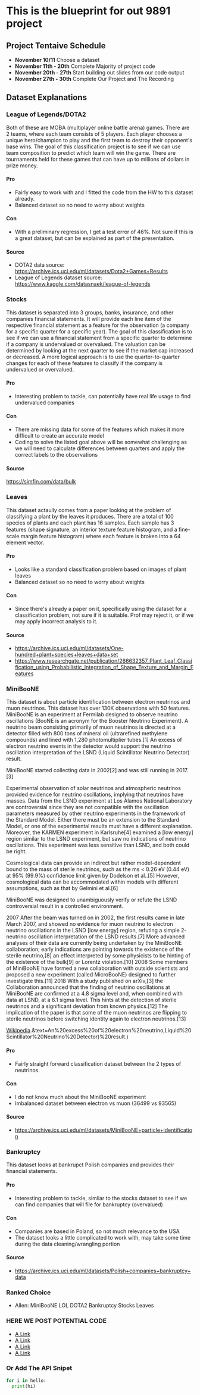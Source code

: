 # This is the blueprint for out 9891 project 




## Project Tentaive Schedule 
- **November 10/11** Choose a dataset
- **November 11th - 20th** Complete Majority of project code 
- **November 20th - 27th** Start building out slides from our code output 
- **November 27th - 30th** Complete Our Project and The Recording 

## Dataset Explanations

### League of Legends/DOTA2
Both of these are MOBA (multiplayer online battle arena) games. There are 2 teams, where each team consists of 5 players. Each player chooses a unique hero/champion to play and the first team to destroy their opponent's base wins. The goal of this classification project is to see if we can use team composition to predict which team will win the game. There are tournaments held for these games that can have up to millions of dollars in prize money. 

#### Pro 
- Fairly easy to work with and I fitted the code from the HW to this dataset already.
- Balanced dataset so no need to worry about weights

#### Con
- With a preliminary regression, I get a test error of 46%. Not sure if this is a great dataset, but can be explained as part of the presentation. 

#### Source
- DOTA2 data source: https://archive.ics.uci.edu/ml/datasets/Dota2+Games+Results
- League of Legends dataset source: https://www.kaggle.com/datasnaek/league-of-legends

### Stocks
This dataset is separated into 3 groups, banks, insurance, and other companies financial statements. It will provide each line item of the respective financial statement as a feature for the observation (a company for a specific quarter for a specific year). The goal of this classification is to see if we can use a financial statement from a specific quarter to determine if a company is undervalued or overvalued. The valuation can be determined by looking at the next quarter to see if the market cap increased or decreased. A more logical approach is to use the quarter-to-quarter changes for each of these features to classify if the company is undervalued or overvalued. 

#### Pro
- Interesting problem to tackle, can potentially have real life usage to find undervalued companies

#### Con
- There are missing data for some of the features which makes it more difficult to create an accurate model
- Coding to solve the listed goal above will be somewhat challenging as we will need to calculate differences between quarters and apply the correct labels to the observations

#### Source
https://simfin.com/data/bulk

### Leaves
This dataset actaully comes from a paper looking at the problem of classifying a plant by the leaves it produces. There are a total of 100 species of plants and each plant has 16 samples. Each sample has 3 features (shape signature, an interior texture feature histogram, and a ﬁne-scale margin feature histogram) where each feature is broken into a 64 element vector. 

#### Pro
- Looks like a standard classification problem based on images of plant leaves
- Balanced dataset so no need to worry about weights

#### Con
- Since there's already a paper on it, specifically using the dataset for a classification problem, not sure if it is suitable. Prof may reject it, or if we may apply incorrect analysis to it. 

#### Source
- https://archive.ics.uci.edu/ml/datasets/One-hundred+plant+species+leaves+data+set
- https://www.researchgate.net/publication/266632357_Plant_Leaf_Classification_using_Probabilistic_Integration_of_Shape_Texture_and_Margin_Features

### MiniBooNE
This dataset is about particle identification between electron neutrinos and muon neutrinos. This dataset has over 130K observations with 50 features. 
MiniBooNE is an experiment at Fermilab designed to observe neutrino oscillations (BooNE is an acronym for the Booster Neutrino Experiment). A neutrino beam consisting primarily of muon neutrinos is directed at a detector filled with 800 tons of mineral oil (ultrarefined methylene compounds) and lined with 1,280 photomultiplier tubes.[1] An excess of electron neutrino events in the detector would support the neutrino oscillation interpretation of the LSND (Liquid Scintillator Neutrino Detector) result.

MiniBooNE started collecting data in 2002[2] and was still running in 2017.[3]


Experimental observation of solar neutrinos and atmospheric neutrinos provided evidence for neutrino oscillations, implying that neutrinos have masses. Data from the LSND experiment at Los Alamos National Laboratory are controversial since they are not compatible with the oscillation parameters measured by other neutrino experiments in the framework of the Standard Model. Either there must be an extension to the Standard Model, or one of the experimental results must have a different explanation. Moreover, the KARMEN experiment in Karlsruhe[4] examined a [low energy] region similar to the LSND experiment, but saw no indications of neutrino oscillations. This experiment was less sensitive than LSND, and both could be right.

Cosmological data can provide an indirect but rather model-dependent bound to the mass of sterile neutrinos, such as the ms < 0.26 eV (0.44 eV) at 95% (99.9%) confidence limit given by Dodelson et al..[5] However, cosmological data can be accommodated within models with different assumptions, such as that by Gelmini et al.[6]

MiniBooNE was designed to unambiguously verify or refute the LSND controversial result in a controlled environment.

2007
After the beam was turned on in 2002, the first results came in late March 2007, and showed no evidence for muon neutrino to electron neutrino oscillations in the LSND [low energy] region, refuting a simple 2-neutrino oscillation interpretation of the LSND results.[7] More advanced analyses of their data are currently being undertaken by the MiniBooNE collaboration; early indications are pointing towards the existence of the sterile neutrino,[8] an effect interpreted by some physicists to be hinting of the existence of the bulk[9] or Lorentz violation.[10]
2008
Some members of MiniBooNE have formed a new collaboration with outside scientists and proposed a new experiment (called MicroBooNE) designed to further investigate this.[11]
2018
With a study published on arXiv,[3] the Collaboration announced that the finding of neutrino oscillations at MiniBooNE are confirmed at a 4.8 sigma level and, when combined with data at LSND, at a 6.1 sigma level. This hints at the detection of sterile neutrinos and a significant deviation from known physics.[12] The implication of the paper is that some of the muon neutrinos are flipping to sterile neutrinos before switching identity again to electron neutrinos.[13]



[Wikipedia](https://en.wikipedia.org/wiki/MiniBooNE#:~:text=MiniBooNE%20is%20an%20experiment%20at,for%20the%20Booster%20Neutrino%20Experiment).&text=An%20excess%20of%20electron%20neutrino,Liquid%20Scintillator%20Neutrino%20Detector)%20result.)

#### Pro
- Fairly straight forward classification dataset between the 2 types of neutrinos. 

#### Con
- I do not know much about the MiniBooNE experiment
- Imbalanced dataset between electron vs muon (36499 vs 93565)

#### Source
- https://archive.ics.uci.edu/ml/datasets/MiniBooNE+particle+identification

### Bankruptcy
This dataset looks at bankrupct Polish companies and provides their financial statements. 

#### Pro
- Interesting problem to tackle, simliar to the stocks dataset to see if we can find companies that will file for bankruptcy (overvalued)

#### Con
- Companies are based in Poland, so not much relevance to the USA
- The dataset looks a little complicated to work with, may take some time during the data cleaning/wrangling portion

#### Source
- https://archive.ics.uci.edu/ml/datasets/Polish+companies+bankruptcy+data

### Ranked Choice

- Allen: MiniBooNE  LOL  DOTA2  Bankruptcy  Stocks  Leaves


### HERE WE POST POTENTIAL CODE 

- [A Link](http://google.com)
- [A Link](http://google.com)
- [A Link](http://google.com)
- [A Link](http://google.com)



### Or Add The API Snipet 

```python 
for i in hello: 
  print(hi) 


``` 
